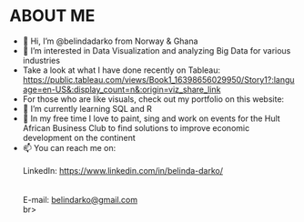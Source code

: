 # ABOUT ME

- 👋 Hi, I’m @belindadarko from Norway & Ghana
- 👀 I’m interested in Data Visualization and analyzing Big Data for various industries
- Take a look at what I have done recently on Tableau: https://public.tableau.com/views/Book1_16398656029950/Story1?:language=en-US&:display_count=n&:origin=viz_share_link
- For those who are like visuals, check out my portfolio on this website:
- 🌱 I’m currently learning SQL and R
- 💞️ In my free time I love to paint, sing and work on events for the Hult African Business Club to find solutions to improve economic development on the continent
- 📫 You can reach me on:<br>
<br>LinkedIn: https://www.linkedin.com/in/belinda-darko/ <br>
<br><br>E-mail:   belindarko@gmail.com<br>br>
